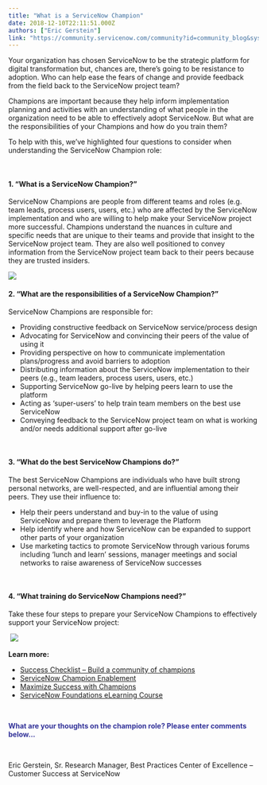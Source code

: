 ```yaml
---
title: "What is a ServiceNow Champion"
date: 2018-12-10T22:11:51.000Z
authors: ["Eric Gerstein"]
link: "https://community.servicenow.com/community?id=community_blog&sys_id=0bf08e65db5eef004abd5583ca9619cd"
---
```

<p>Your organization has chosen ServiceNow to be the strategic platform for digital transformation but, chances are, there’s going to be resistance to adoption. Who can help ease the fears of change and provide feedback from the field back to the ServiceNow project team?</p>
<p>Champions are important because they help inform implementation planning and activities with an understanding of what people in the organization need to be able to effectively adopt ServiceNow. But what are the responsibilities of your Champions and how do you train them?</p>
<p>To help with this, we’ve highlighted four questions to consider when understanding the ServiceNow Champion role:</p>
<p> </p>
<h4><strong>1. “What is a ServiceNow Champion?”</strong></h4>
<p>ServiceNow Champions are people from different teams and roles (e.g. team leads, process users, users, etc.) who are affected by the ServiceNow implementation and who are willing to help make your ServiceNow project more successful. Champions understand the nuances in culture and specific needs that are unique to their teams and provide that insight to the ServiceNow project team. They are also well positioned to convey information from the ServiceNow project team back to their peers because they are trusted insiders.</p>
<p><img src="9529c669db5223404abd5583ca96190e.iix" /></p>
<h4><strong>2. “What are the responsibilities of a ServiceNow Champion?”</strong></h4>
<p>ServiceNow Champions are responsible for: </p>
<ul><li>Providing constructive feedback on ServiceNow service/process design</li><li>Advocating for ServiceNow and convincing their peers of the value of using it</li><li>Providing perspective on how to communicate implementation plans/progress and avoid barriers to adoption</li><li>Distributing information about the ServiceNow implementation to their peers (e.g., team leaders, process users, users, etc.)</li><li>Supporting ServiceNow go-live by helping peers learn to use the platform</li><li>Acting as ‘super-users’ to help train team members on the best use ServiceNow</li><li>Conveying feedback to the ServiceNow project team on what is working and/or needs additional support after go-live</li></ul>
<p> </p>
<h4><strong>3. “What do the best ServiceNow Champions do?”</strong></h4>
<p>The best ServiceNow Champions are individuals who have built strong personal networks, are well-respected, and are influential among their peers. They use their influence to:</p>
<ul><li>Help their peers understand and buy-in to the value of using ServiceNow and prepare them to leverage the Platform</li><li>Help identify where and how ServiceNow can be expanded to support other parts of your organization</li><li>Use marketing tactics to promote ServiceNow through various forums including ‘lunch and learn’ sessions, manager meetings and social networks to raise awareness of ServiceNow successes</li></ul>
<p> </p>
<h4><strong>4. “What training do ServiceNow Champions need?”</strong></h4>
<p>Take these four steps to prepare your ServiceNow Champions to effectively support your ServiceNow project:</p>
<p> <img src="c4994e6ddb5223404abd5583ca9619ed.iix" /></p>
<p><strong>Learn more:</strong></p>
<ul><li><a href="https://www.servicenow.com/content/dam/servicenow-assets/public/en-us/doc-type/bp/subpillar19-champions.pptx" rel="nofollow">Success Checklist – Build a community of champions</a></li><li><a href="https://www.servicenow.com/success/champion.html" rel="nofollow">ServiceNow Champion Enablement</a></li><li><a href="https://www.servicenow.com/content/dam/servicenow-assets/public/en-us/doc-type/other-document/csc/champions.pdf" rel="nofollow">Maximize Success with Champions</a></li><li><a href="https://www.servicenow.com/services/training-and-certification/foundations-elearning.html" rel="nofollow">ServiceNow Foundations eLearning Course</a></li></ul>
<p> </p>
<p><strong><span style="color: #333399;">What are your thoughts on the champion role? Please enter comments below...</span></strong></p>
<p> </p>
<p>Eric Gerstein, Sr. Research Manager, Best Practices Center of Excellence – Customer Success at ServiceNow</p>
<p> </p>